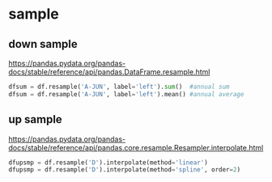 # sample

## down sample
https://pandas.pydata.org/pandas-docs/stable/reference/api/pandas.DataFrame.resample.html
```py
dfsum = df.resample('A-JUN', label='left').sum()  #annual sum
dfsum = df.resample('A-JUN', label='left').mean() #annual average
```

## up sample
https://pandas.pydata.org/pandas-docs/stable/reference/api/pandas.core.resample.Resampler.interpolate.html
```py
dfupsmp = df.resample('D').interpolate(method='linear')
dfupsmp = df.resample('D').interpolate(method='spline', order=2)
```
